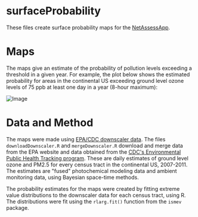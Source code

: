 surfaceProbability
==================
These files create surface probability maps for the [NetAssessApp](https://github.com/LADCO/NetAssessApp).

# Maps
The maps give an estimate of the probability of pollution levels exceeding a threshold in a given year. For example, the plot below shows the estimated probability for areas in the continental US exceeding ground level ozone levels of 75 ppb at least one day in a year (8-hour maximum):

![Image](https://raw.githubusercontent.com/LADCO/NetAssessApp/8e30d6505a3dbf60d2d36430fb63004d8510e30d/www/images/OzoneProb75ppb.png)

# Data and Method
The maps were made using [EPA/CDC downscaler data](http://www.epa.gov/nerlesd1/land-sci/lcb/lcb_faqsd.html). The files ```downloadDownscaler.R``` and ```mergeDownscaler.R``` download and merge data from the EPA website and data obtained from the [CDC's Environmental Public Health Tracking program](http://ephtracking.cdc.gov/showHome.action). These are daily estimates of ground level ozone and PM2.5 for every census tract in the continental US, 2007-2011. The estimates are "fused" photochemical modeling data and ambient monitoring data, using Bayesian space-time methods.

The probability estimates for the maps were created by fitting extreme value distributions to the downscaler data for each census tract, using R. The distributions were fit using the ```rlarg.fit()``` function from the ```ismev``` package.

